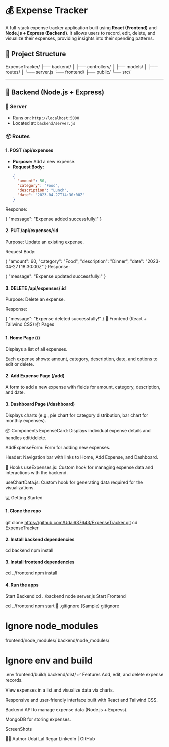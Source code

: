 # 💰 Expense Tracker

A full-stack expense tracker application built using **React (Frontend)** and **Node.js + Express (Backend)**. It allows users to record, edit, delete, and visualize their expenses, providing insights into their spending patterns.

## 📁 Project Structure

ExpenseTracker/ ├── backend/ │ ├── controllers/ │ ├── models/ │ ├── routes/ │ └── server.js └── frontend/ ├── public/ └── src/



---

## 🚀 Backend (Node.js + Express)

### 🔌 Server
- Runs on: `http://localhost:5000`
- Located at: `backend/server.js`

### 📦 Routes

#### 1. **POST /api/expenses**
- **Purpose:** Add a new expense.
- **Request Body:**
  ```json
  {
    "amount": 50,
    "category": "Food",
    "description": "Lunch",
    "date": "2023-04-27T14:30:00Z"
  }
Response:


{ "message": "Expense added successfully!" }
#### 2. PUT /api/expenses/:id
Purpose: Update an existing expense.

Request Body:

{
  "amount": 60,
  "category": "Food",
  "description": "Dinner",
  "date": "2023-04-27T18:30:00Z"
}
Response:

{ "message": "Expense updated successfully!" }

#### 3. DELETE /api/expenses/:id
Purpose: Delete an expense.

Response:



{ "message": "Expense deleted successfully!" }
🎨 Frontend (React + Tailwind CSS)
📦 Pages
#### 1. Home Page (/)
Displays a list of all expenses.

Each expense shows: amount, category, description, date, and options to edit or delete.

#### 2. Add Expense Page (/add)
A form to add a new expense with fields for amount, category, description, and date.

#### 3. Dashboard Page (/dashboard)
Displays charts (e.g., pie chart for category distribution, bar chart for monthly expenses).

📦 Components
ExpenseCard: Displays individual expense details and handles edit/delete.

AddExpenseForm: Form for adding new expenses.

Header: Navigation bar with links to Home, Add Expense, and Dashboard.

🧠 Hooks
useExpenses.js: Custom hook for managing expense data and interactions with the backend.

useChartData.js: Custom hook for generating data required for the visualizations.

💻 Getting Started
#### 1. Clone the repo

git clone https://github.com/Udai637643/ExpenseTracker.git
cd ExpenseTracker
#### 2. Install backend dependencies

cd backend
npm install
#### 3. Install frontend dependencies

cd ../frontend
npm install
#### 4. Run the apps
Start Backend
cd ../backend
node server.js
Start Frontend

cd ../frontend
npm start
📄 .gitignore (Sample)
gitignore

# Ignore node_modules
frontend/node_modules/
backend/node_modules/

# Ignore env and build
.env
frontend/build/
backend/dist/
✅ Features
Add, edit, and delete expense records.

View expenses in a list and visualize data via charts.

Responsive and user-friendly interface built with React and Tailwind CSS.

Backend API to manage expense data (Node.js + Express).

MongoDB for storing expenses.

ScreenShots


👨‍💻 Author
Udai Lal Regar
LinkedIn | GitHub


